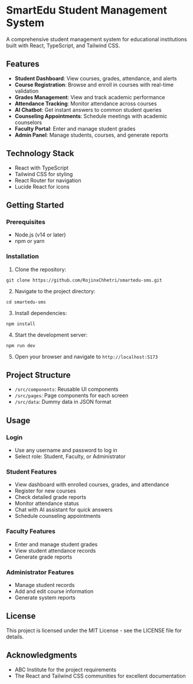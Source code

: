 # SmartEdu Student Management System

A comprehensive student management system for educational institutions built with React, TypeScript, and Tailwind CSS.

## Features

- **Student Dashboard**: View courses, grades, attendance, and alerts
- **Course Registration**: Browse and enroll in courses with real-time validation
- **Grades Management**: View and track academic performance
- **Attendance Tracking**: Monitor attendance across courses
- **AI Chatbot**: Get instant answers to common student queries
- **Counseling Appointments**: Schedule meetings with academic counselors
- **Faculty Portal**: Enter and manage student grades
- **Admin Panel**: Manage students, courses, and generate reports

## Technology Stack

- React with TypeScript
- Tailwind CSS for styling
- React Router for navigation
- Lucide React for icons

## Getting Started

### Prerequisites

- Node.js (v14 or later)
- npm or yarn

### Installation

1. Clone the repository:
```
git clone https://github.com/RojinxChhetri/smartedu-sms.git
```

2. Navigate to the project directory:
```
cd smartedu-sms
```

3. Install dependencies:
```
npm install
```

4. Start the development server:
```
npm run dev
```

5. Open your browser and navigate to `http://localhost:5173`

## Project Structure

- `/src/components`: Reusable UI components
- `/src/pages`: Page components for each screen
- `/src/data`: Dummy data in JSON format

## Usage

### Login

- Use any username and password to log in
- Select role: Student, Faculty, or Administrator

### Student Features

- View dashboard with enrolled courses, grades, and attendance
- Register for new courses
- Check detailed grade reports
- Monitor attendance status
- Chat with AI assistant for quick answers
- Schedule counseling appointments

### Faculty Features

- Enter and manage student grades
- View student attendance records
- Generate grade reports

### Administrator Features

- Manage student records
- Add and edit course information
- Generate system reports

## License

This project is licensed under the MIT License - see the LICENSE file for details.

## Acknowledgments

- ABC Institute for the project requirements
- The React and Tailwind CSS communities for excellent documentation

